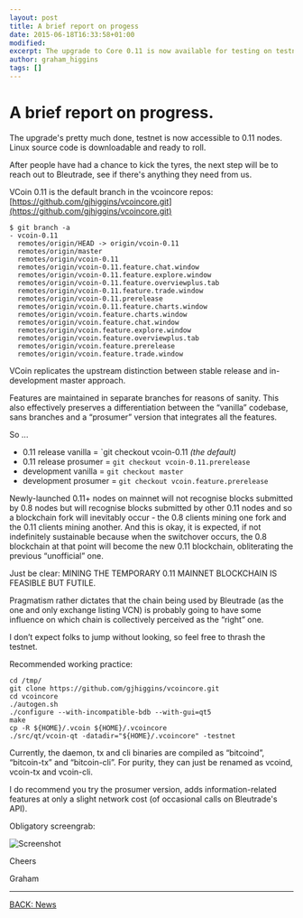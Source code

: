 ```yaml
---
layout: post
title: A brief report on progess
date: 2015-06-18T16:33:58+01:00
modified:
excerpt: The upgrade to Core 0.11 is now available for testing on testnet.
author: graham_higgins
tags: []
---
```


# A brief report on progress.

The upgrade's pretty much done, testnet is now accessible to 0.11 nodes. Linux source code is downloadable and ready to roll.

After people have had a chance to kick the tyres, the next step will be to reach out to Bleutrade, see if there's anything they need from us.

VCoin 0.11 is the default branch in the vcoincore repos: [https://github.com/gjhiggins/vcoincore.git](https://github.com/gjhiggins/vcoincore.git)

    $ git branch -a
    - vcoin-0.11
      remotes/origin/HEAD -> origin/vcoin-0.11
      remotes/origin/master
      remotes/origin/vcoin-0.11
      remotes/origin/vcoin-0.11.feature.chat.window
      remotes/origin/vcoin-0.11.feature.explore.window
      remotes/origin/vcoin-0.11.feature.overviewplus.tab
      remotes/origin/vcoin-0.11.feature.trade.window
      remotes/origin/vcoin-0.11.prerelease
      remotes/origin/vcoin.0.11.feature.charts.window
      remotes/origin/vcoin.feature.charts.window
      remotes/origin/vcoin.feature.chat.window
      remotes/origin/vcoin.feature.explore.window
      remotes/origin/vcoin.feature.overviewplus.tab
      remotes/origin/vcoin.feature.prerelease
      remotes/origin/vcoin.feature.trade.window

VCoin replicates the upstream distinction between stable release and in-development master approach.

Features are maintained in separate branches for reasons of sanity. This also effectively preserves a differentiation between the “vanilla” codebase, sans branches and a “prosumer” version that integrates all the features.

So ...

* 0.11 release vanilla = `git checkout vcoin-0.11 *(the default)*
* 0.11 release prosumer = `git checkout vcoin-0.11.prerelease`
* development vanilla = `git checkout master`
* development prosumer = `git checkout vcoin.feature.prerelease`

Newly-launched 0.11+ nodes on mainnet will not recognise blocks submitted by 0.8 nodes but will recognise blocks submitted by other 0.11 nodes and so a blockchain fork will inevitably occur - the 0.8 clients mining one fork and the 0.11 clients mining another. And this is okay, it is expected, if not indefinitely sustainable because when the switchover occurs, the 0.8 blockchain at that point will become the new 0.11 blockchain, obliterating the previous “unofficial” one.

Just be clear: MINING THE TEMPORARY 0.11 MAINNET BLOCKCHAIN IS FEASIBLE BUT FUTILE.

Pragmatism rather dictates that the chain being used by Bleutrade (as the one and only exchange listing VCN) is probably going to have some influence on which chain is collectively perceived as the “right” one. 

I don’t expect folks to jump without looking, so feel free to thrash the testnet.

Recommended working practice:

    cd /tmp/
    git clone https://github.com/gjhiggins/vcoincore.git
    cd vcoincore
    ./autogen.sh
    ./configure --with-incompatible-bdb --with-gui=qt5
    make
    cp -R ${HOME}/.vcoin ${HOME}/.vcoincore
    ./src/qt/vcoin-qt -datadir="${HOME}/.vcoincore" -testnet


Currently, the daemon, tx and cli binaries are compiled as “bitcoind”, “bitcoin-tx” and “bitcoin-cli”. For purity, they can just be renamed as vcoind, vcoin-tx and vcoin-cli.

I do recommend you try the prosumer version, adds information-related features at only a slight network cost (of occasional calls on Bleutrade's API).

Obligatory screengrab:

![Screenshot](http://i.imgur.com/BWU2eUb.png)


Cheers

Graham

---

<div><a markdown="0" href="{{ site.url }}/news" class="btn">BACK: News</a></div>
